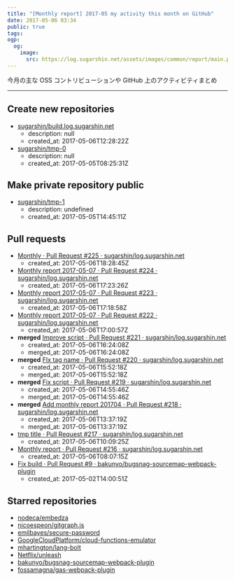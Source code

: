 ```yaml
---
title: "[Monthly report] 2017-05 my activity this month on GitHub"
date: 2017-05-06 03:34
public: true
tags:
ogp:
  og:
    image:
      src: https://log.sugarshin.net/assets/images/common/report/main.png
---
```


今月の主な OSS コントリビューションや GitHub 上のアクティビティまとめ

---

## Create new repositories

- [sugarshin/build.log.sugarshin.net](https://github.com/sugarshin/build.log.sugarshin.net)
  - description: null
  - created_at: 2017-05-06T12:28:22Z
- [sugarshin/tmp-0](https://github.com/sugarshin/tmp-0)
  - description: null
  - created_at: 2017-05-05T08:25:31Z

## Make private repository public

- [sugarshin/tmp-1](https://github.com/sugarshin/tmp-1)
  - description: undefined
  - created_at: 2017-05-05T14:45:11Z

## Pull requests

- [Monthly · Pull Request #225 · sugarshin/log.sugarshin.net](https://github.com/sugarshin/log.sugarshin.net/pull/225)
  - created_at: 2017-05-06T18:28:45Z
- [Monthly report 2017-05-07 · Pull Request #224 · sugarshin/log.sugarshin.net](https://github.com/sugarshin/log.sugarshin.net/pull/224)
  - created_at: 2017-05-06T17:23:26Z
- [Monthly report 2017-05-07 · Pull Request #223 · sugarshin/log.sugarshin.net](https://github.com/sugarshin/log.sugarshin.net/pull/223)
  - created_at: 2017-05-06T17:18:58Z
- [Monthly report 2017-05-07 · Pull Request #222 · sugarshin/log.sugarshin.net](https://github.com/sugarshin/log.sugarshin.net/pull/222)
  - created_at: 2017-05-06T17:00:57Z
- **merged** [Improve script · Pull Request #221 · sugarshin/log.sugarshin.net](https://github.com/sugarshin/log.sugarshin.net/pull/221)
  - created_at: 2017-05-06T16:24:08Z
  - merged_at: 2017-05-06T16:24:08Z
- **merged** [FIx tag name · Pull Request #220 · sugarshin/log.sugarshin.net](https://github.com/sugarshin/log.sugarshin.net/pull/220)
  - created_at: 2017-05-06T15:52:18Z
  - merged_at: 2017-05-06T15:52:18Z
- **merged** [Fix script · Pull Request #219 · sugarshin/log.sugarshin.net](https://github.com/sugarshin/log.sugarshin.net/pull/219)
  - created_at: 2017-05-06T14:55:46Z
  - merged_at: 2017-05-06T14:55:46Z
- **merged** [Add monthly report 201704 · Pull Request #218 · sugarshin/log.sugarshin.net](https://github.com/sugarshin/log.sugarshin.net/pull/218)
  - created_at: 2017-05-06T13:37:19Z
  - merged_at: 2017-05-06T13:37:19Z
- [tmp title · Pull Request #217 · sugarshin/log.sugarshin.net](https://github.com/sugarshin/log.sugarshin.net/pull/217)
  - created_at: 2017-05-06T10:09:25Z
- [Monthly report · Pull Request #216 · sugarshin/log.sugarshin.net](https://github.com/sugarshin/log.sugarshin.net/pull/216)
  - created_at: 2017-05-06T08:07:15Z
- [Fix build · Pull Request #9 · bakunyo/bugsnag-sourcemap-webpack-plugin](https://github.com/bakunyo/bugsnag-sourcemap-webpack-plugin/pull/9)
  - created_at: 2017-05-02T14:00:51Z

## Starred repositories

- [nodeca/embedza](https://github.com/nodeca/embedza)
- [nicoespeon/gitgraph.js](https://github.com/nicoespeon/gitgraph.js)
- [emilbayes/secure-password](https://github.com/emilbayes/secure-password)
- [GoogleCloudPlatform/cloud-functions-emulator](https://github.com/GoogleCloudPlatform/cloud-functions-emulator)
- [mhartington/lang-bolt](https://github.com/mhartington/lang-bolt)
- [Netflix/unleash](https://github.com/Netflix/unleash)
- [bakunyo/bugsnag-sourcemap-webpack-plugin](https://github.com/bakunyo/bugsnag-sourcemap-webpack-plugin)
- [fossamagna/gas-webpack-plugin](https://github.com/fossamagna/gas-webpack-plugin)
